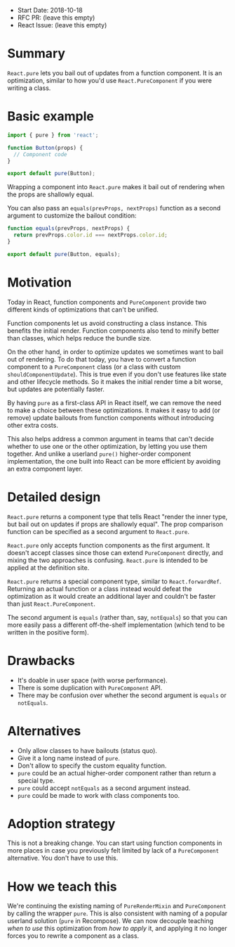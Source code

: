 
- Start Date: 2018-10-18
- RFC PR: (leave this empty)
- React Issue: (leave this empty)

# Summary

`React.pure` lets you bail out of updates from a function component. It is an optimization, similar to how you'd use `React.PureComponent` if you were writing a class.

# Basic example

```js
import { pure } from 'react';

function Button(props) {
  // Component code
}

export default pure(Button);
```

Wrapping a component into `React.pure` makes it bail out of rendering when the props are shallowly equal.

You can also pass an `equals(prevProps, nextProps)` function as a second argument to customize the bailout condition:

```js
function equals(prevProps, nextProps) {
  return prevProps.color.id === nextProps.color.id;
}

export default pure(Button, equals);
```

# Motivation

Today in React, function components and `PureComponent` provide two different kinds of optimizations that can't be unified.

Function components let us avoid constructing a class instance. This benefits the initial render. Function components also tend to minify better than classes, which helps reduce the bundle size.

On the other hand, in order to optimize updates we sometimes want to bail out of rendering. To do that today, you have to convert a function component to a `PureComponent` class (or a class with custom `shouldComponentUpdate`). This is true even if you don't use features like state and other lifecycle methods. So it makes the initial render time a bit worse, but updates are potentially faster.

By having `pure` as a first-class API in React itself, we can remove the need to make a choice between these optimizations. It makes it easy to add (or remove) update bailouts from function components without introducing other extra costs.

This also helps address a common argument in teams that can't decide whether to use one or the other optimization, by letting you use them together. And unlike a userland `pure()` higher-order component implementation, the one built into React can be more efficient by avoiding an extra component layer.


# Detailed design

`React.pure` returns a component type that tells React "render the inner type, but bail out on updates if props are shallowly equal". The prop comparison function can be specified as a second argument to `React.pure`.

`React.pure` only accepts function components as the first argument. It doesn't accept classes since those can extend `PureComponent` directly, and mixing the two approaches is confusing. `React.pure` is intended to be applied at the definition site.

`React.pure` returns a special component type, similar to `React.forwardRef`. Returning an actual function or a class instead would defeat the optimization as it would create an additional layer and couldn't be faster than just `React.PureComponent`.

The second argument is `equals` (rather than, say, `notEquals`) so that you can more easily pass a different off-the-shelf implementation (which tend to be written in the positive form).

# Drawbacks

- It's doable in user space (with worse performance).
- There is some duplication with `PureComponent` API.
- There may be confusion over whether the second argument is `equals` or `notEquals`.

# Alternatives

- Only allow classes to have bailouts (status quo).
- Give it a long name instead of `pure`.
- Don't allow to specify the custom equality function.
- `pure` could be an actual higher-order component rather than return a special type.
- `pure` could accept `notEquals` as a second argument instead.
- `pure` could be made to work with class components too.

# Adoption strategy

This is not a breaking change. You can start using function components in more places in case you previously felt limited by lack of a `PureComponent` alternative. You don't have to use this.

# How we teach this

We're continuing the existing naming of `PureRenderMixin` and `PureComponent` by calling the wrapper `pure`. This is also consistent with naming of a popular userland solution (`pure` in Recompose). We can now decouple teaching _when to use_ this optimization from _how to apply_ it, and applying it no longer forces you to rewrite a component as a class.

